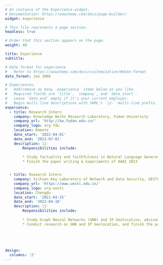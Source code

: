 ```yaml
---
# An instance of the Experience widget.
# Documentation: https://wowchemy.com/docs/page-builder/
widget: experience

# This file represents a page section.
headless: true

# Order that this section appears on the page.
weight: 40

title: Experience
subtitle:

# Date format for experience
#   Refer to https://wowchemy.com/docs/customization/#date-format
date_format: Jan 2006

# Experiences.
#   Add/remove as many `experience` items below as you like.
#   Required fields are `title`, `company`, and `date_start`.
#   Leave `date_end` empty if it's your current employer.
#   Begin multi-line descriptions with YAML's `|2-` multi-line prefix.
experience:
  - title: Research Intern
    company: Knowledge Works Research Laboratory, Fudan University
    company_url: 'http://kw.fudan.edu.cn/'
    company_logo: org-fdu
    location: Remote
    date_start: '2022-04-01'
    date_end: '2022-07-01'
    description: |2-
        Responsibilities include:
      
        * Study factuality and faithfulness in Natural Language Generation (NLG)
        * Finish the paper writing & experiments of AAAI 2023


  - title: Research Intern
    company: Sichuan Key Laboratory of Network and Data Security, UESTC
    company_url: 'https://www.uestc.edu.cn/'
    company_logo: org-uestc
    location: Chengdu
    date_start: '2021-04-15'
    date_end: '2022-04-10'
    description: |2-
        Responsibilities include:
      
        * Study Graph Neural Networks (GNN) and IP Geolocation, advised by (https://www.is.uestc.edu.cn/teachers.do?id=1121)[https://www.is.uestc.edu.cn/teachers.do?id=1121]
        * Conduct research on GNN and IP Geolocation, and finish the paper for KDD 2022


    
    

design:
  columns: '2'
---
```


